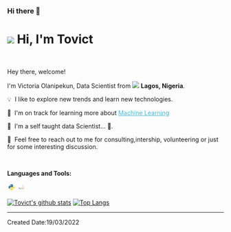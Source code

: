 ### Hi there 👋

# <img src="https://cdn.jsdelivr.net/gh/Th3Wall/assets-cdn/PersonalGithubReadme/HandGreet.gif" width="35px" />&nbsp;<b>Hi, I'm Tovict</b>

<br>

<!-- <img align="right" src="https://cdn.jsdelivr.net/gh/Th3Wall/assets-cdn/PersonalGithubReadme/Memoji.png" width="200"/> -->
<p aligh="left">
  <p>Hey there, welcome!</br>
  
  I'm Victoria Olanipekun, Data Scientist from <img src="https://upload.wikimedia.org/wikipedia/commons/7/79/Flag_of_Nigeria.svg" width="20px"/> <b>Lagos, Nigeria</b>.</p>
  	
  💡 &nbsp;I like to explore new trends and learn new technologies.
  
  🌱 &nbsp;I'm on track for learning more about <a style="color:#45b8d8" href="https://machinelearning.org/" target="_blank"><u>Machine Learning</u></a>
  
  🚧 &nbsp;I'm a self taught data Scientist... 👀.
  
  💬 &nbsp;Feel free to reach out to me for consulting,intership, volunteering or just for some interesting discussion.
</p>
<br>


**Languages and Tools:**  


<code><img height="20" src="https://raw.githubusercontent.com/github/explore/80688e429a7d4ef2fca1e82350fe8e3517d3494d/topics/python/python.png"></code>
<code><img height="20" src="https://raw.githubusercontent.com/github/explore/80688e429a7d4ef2fca1e82350fe8e3517d3494d/topics/mysql/mysql.png"></code>




[![Tovict's github stats](https://github-readme-stats.vercel.app/api?username=Tovict&show_icons=true&theme=merko)](https://github.com/Tovict/github-readme-stats) [![Top Langs](https://github-readme-stats.vercel.app/api/top-langs/?username=Tovict&layout=compact&theme=merko)](https://github.com/Tovict/github-readme-stats)

-----

Created Date:19/03/2022 


